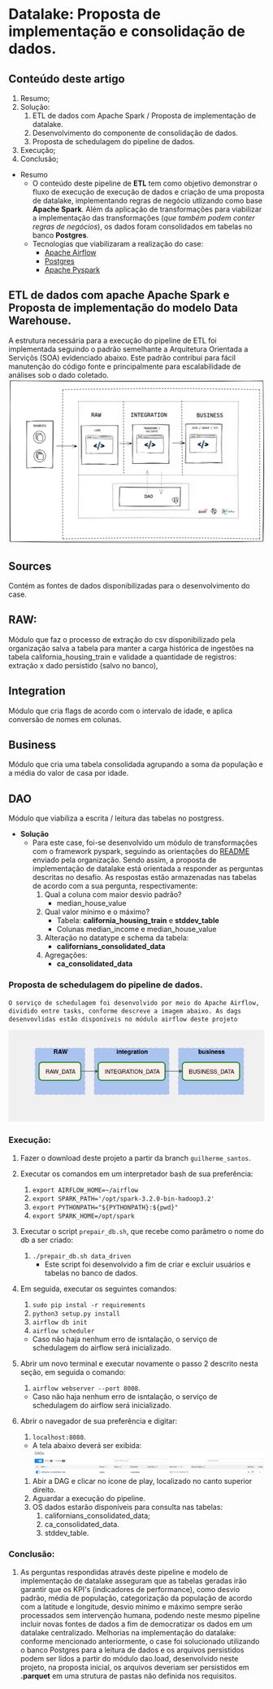 # Datalake: Proposta de implementação e consolidação de dados.

## Conteúdo deste artigo
1. Resumo;
2. Solução:
    1. ETL de dados com Apache Spark / Proposta de implementação de datalake.
    2. Desenvolvimento do componente de consolidação de dados.
    3. Proposta de schedulagem do pipeline de dados.
3. Execução;
4. Conclusão;

* Resumo
    * O conteúdo deste pipeline de **ETL** tem como objetivo demonstrar o fluxo de execução de execução de dados e criação de uma proposta de datalake, implementando regras de negócio utlizando como base **Apache Spark**. Além da aplicação de transformações para viabilizar a implementação das transformações (*que também podem conter regras de negócios*), os dados foram consolidados em tabelas no banco **Postgres**.
    * Tecnologias que viabilizaram a realização do case:
        * [Apache Airflow](https://airflow.apache.org/)
        * [Postgres](https://www.postgresql.org/)
        * [Apache Pyspark](https://spark.apache.org/docs/latest/api/python/)
    


## **ETL de dados com apache Apache Spark  e Proposta de implementação do modelo Data Warehouse.**
A estrutura necessária para a execução do pipeline de ETL foi implementada seguindo o padrão semelhante a Arquitetura Orientada a Serviçõs (SOA) evidenciado abaixo. Este padrão contribui para fácil manutenção do código fonte e principalmente para escalabilidade de análises sob o dado coletado.
![DATA](/resources/project_model.png)


## **Sources**
Contém as fontes de dados disponibilizadas para o desenvolvimento do case.

## **RAW**:
Módulo que faz o processo de extração do csv disponibilizado pela organização salva a tabela para manter a carga histórica de ingestôes na tabela california_housing_train e validade a quantidade de registros: extração x dado persistido (salvo no banco), 

## Integration   
Módulo que cria flags de acordo com o intervalo de idade, e aplica conversão de nomes em colunas.

## Business
Módulo que cria uma tabela consolidada agrupando a soma da população e a média do valor de casa por idade.

## DAO
Módulo que viabiliza a escrita / leitura das tabelas no postgress.

* **Solução**
    * Para este case, foi-se desenvolvido um módulo de transformações com o framework pyspark, seguindo as orientações do [README](https://github.com/MaisTodos/challenge-data-engineering/blob/main/Desafio.md) enviado pela organização. Sendo assim, a proposta de implementação de datalake está orientada a responder as perguntas descritas no desafio. As respostas estão armazenadas nas tabelas de acordo com a sua pergunta, respectivamente:
        1. Qual a coluna com maior desvio padrão?
            - median_house_value
        2. Qual valor mínimo e o máximo?
            - Tabela: **california_housing_train** e **stddev_table**
            -  Colunas median_income e median_house_value
        3. Alteração no datatype e schema da tabela:
            - **californians_consolidated_data**
        4. Agregações:
            -  **ca_consolidated_data**

### Proposta de schedulagem do pipeline de dados.

    O serviço de schedulagem foi desenvolvido por meio do Apache Airflow, dividido entre tasks, conforme descreve a imagem abaixo. As dags desenvovlidas estão disponíveis no módulo airflow deste projeto
![SCHEDULAGEM](/resources/consolidated_dag.png)

### Execução:
1. Fazer o download deste projeto a partir da branch `guilherme_santos`.
2. Executar os comandos em um interpretador bash de sua preferência:
    1. `export AIRFLOW_HOME=~/airflow`
    1. `export SPARK_PATH='/opt/spark-3.2.0-bin-hadoop3.2'`
    1. `export PYTHONPATH="${PYTHONPATH}:${pwd}"`
    1. `export SPARK_HOME=/opt/spark`
3. Executar o script `prepair_db.sh`, que recebe como parâmetro o nome do db a ser criado:
    1. `./prepair_db.sh data_driven`
        * Este script foi desenvolvido a fim de criar e excluir usuários e tabelas no banco de dados.
4. Em seguida, executar os seguintes comandos:
    1. `sudo pip instal -r requirements`
    1. `python3 setup.py install`
    1. `airflow db init`
    1. `airflow scheduler`
    * Caso não haja nenhum erro de isntalação, o serviço de schedulagem do airflow será inicializado.

3. Abrir um novo terminal e executar novamente o passo 2 descrito nesta seção, em seguida o comando:
    1. `airflow webserver --port 8008`.
    * Caso não haja nenhum erro de isntalação, o serviço de schedulagem do airflow será inicializado.

4. Abrir o navegador de sua preferência e digitar:
    1. `localhost:8080`.
    * A tela abaixo deverá ser exibida:
    ![AIRFLOWINIT](/resources/airflow.png) 
    1. Abir a DAG e clicar no ícone de play, localizado no canto superior direito.
    1. Aguardar a execução do pipeline.
    1. OS dados estarão disponíveis para consulta nas tabelas:
        1. californians_consolidated_data;
        2. ca_consolidated_data.
        3. stddev_table.

### Conclusão:
1. As perguntas respondidas através deste pipeline e modelo de implementação de datalake asseguram que as tabelas geradas irão garantir que os KPI's (indicadores de performance), como desvio padrão, média de população, categorização da população de acordo com a latitude e longitude, desvio minimo e máximo sempre serão processados sem intervenção humana, podendo neste mesmo pipeline incluir novas fontes de dados a fim de democratizar os dados em um datalake centralizado.
Melhorias na implementação do datalake: conforme mencionado anteriormente, o case foi solucionado utilizando o banco Postgres para a leitura de dados e os arquivos persistidos podem ser lidos a partir do módulo dao.load, desenvolvido neste projeto, na proposta inicial, os arquivos deveriam ser persistidos em **.parquet** em uma strutura de pastas não definida nos requisitos.